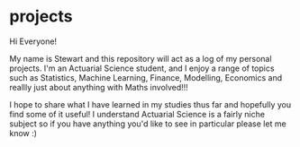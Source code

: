 # projects
Hi Everyone!

My name is Stewart and this repository will act as a log of my personal projects. I'm an Actuarial Science student, and I enjoy a range of topics such as Statistics, Machine Learning, Finance, Modelling, Economics and reallly just about anything with Maths involved!!! 

I hope to share what I have learned in my studies thus far and hopefully you find some of it useful! I understand Actuarial Science is a fairly niche subject so if you have anything you'd like to see in particular please let me know :)
